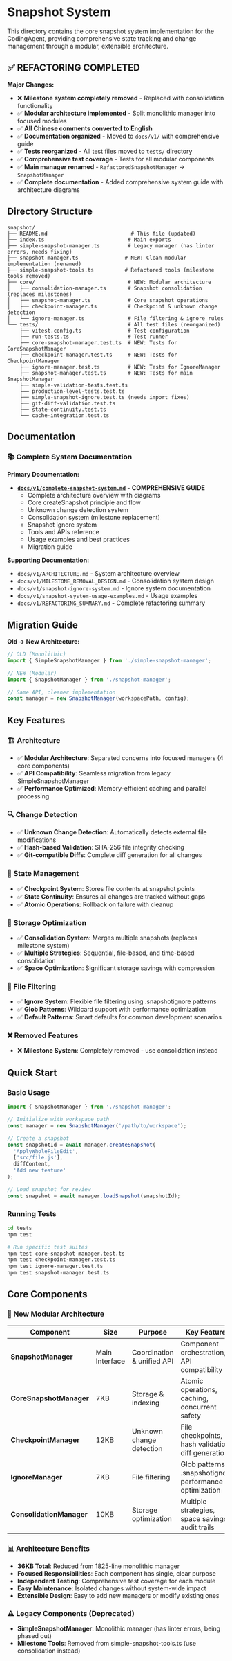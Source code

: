 # Snapshot System

This directory contains the core snapshot system implementation for the CodingAgent, providing comprehensive state tracking and change management through a modular, extensible architecture.

## ✅ REFACTORING COMPLETED

**Major Changes:**
- ❌ **Milestone system completely removed** - Replaced with consolidation functionality
- ✅ **Modular architecture implemented** - Split monolithic manager into focused modules
- ✅ **All Chinese comments converted to English**
- ✅ **Documentation organized** - Moved to `docs/v1/` with comprehensive guide
- ✅ **Tests reorganized** - All test files moved to `tests/` directory
- ✅ **Comprehensive test coverage** - Tests for all modular components
- ✅ **Main manager renamed** - `RefactoredSnapshotManager` → `SnapshotManager`
- ✅ **Complete documentation** - Added comprehensive system guide with architecture diagrams

## Directory Structure

```
snapshot/
├── README.md                           # This file (updated)
├── index.ts                           # Main exports
├── simple-snapshot-manager.ts         # Legacy manager (has linter errors, needs fixing)
├── snapshot-manager.ts               # NEW: Clean modular implementation (renamed)
├── simple-snapshot-tools.ts          # Refactored tools (milestone tools removed)
├── core/                              # NEW: Modular architecture
│   ├── consolidation-manager.ts       # Snapshot consolidation (replaces milestones)
│   ├── snapshot-manager.ts            # Core snapshot operations
│   ├── checkpoint-manager.ts          # Checkpoint & unknown change detection
│   └── ignore-manager.ts              # File filtering & ignore rules
└── tests/                             # All test files (reorganized)
    ├── vitest.config.ts               # Test configuration
    ├── run-tests.ts                   # Test runner
    ├── core-snapshot-manager.test.ts  # NEW: Tests for CoreSnapshotManager
    ├── checkpoint-manager.test.ts     # NEW: Tests for CheckpointManager
    ├── ignore-manager.test.ts         # NEW: Tests for IgnoreManager
    ├── snapshot-manager.test.ts       # NEW: Tests for main SnapshotManager
    ├── simple-validation-tests.test.ts
    ├── production-level-tests.test.ts
    ├── simple-snapshot-ignore.test.ts (needs import fixes)
    ├── git-diff-validation.test.ts
    ├── state-continuity.test.ts
    └── cache-integration.test.ts
```

## Documentation

### 📚 Complete System Documentation

**Primary Documentation:**
- **[`docs/v1/complete-snapshot-system.md`](../../../docs/v1/complete-snapshot-system.md)** - **COMPREHENSIVE GUIDE** 
  - Complete architecture overview with diagrams
  - Core createSnapshot principle and flow
  - Unknown change detection system
  - Consolidation system (milestone replacement)
  - Snapshot ignore system
  - Tools and APIs reference
  - Usage examples and best practices
  - Migration guide

**Supporting Documentation:**
- `docs/v1/ARCHITECTURE.md` - System architecture overview
- `docs/v1/MILESTONE_REMOVAL_DESIGN.md` - Consolidation system design
- `docs/v1/snapshot-ignore-system.md` - Ignore system documentation
- `docs/v1/snapshot-system-usage-examples.md` - Usage examples
- `docs/v1/REFACTORING_SUMMARY.md` - Complete refactoring summary

## Migration Guide

**Old → New Architecture:**

```typescript
// OLD (Monolithic)
import { SimpleSnapshotManager } from './simple-snapshot-manager';

// NEW (Modular) 
import { SnapshotManager } from './snapshot-manager';

// Same API, cleaner implementation
const manager = new SnapshotManager(workspacePath, config);
```

## Key Features

### 🏗️ Architecture
- ✅ **Modular Architecture**: Separated concerns into focused managers (4 core components)
- ✅ **API Compatibility**: Seamless migration from legacy SimpleSnapshotManager
- ✅ **Performance Optimized**: Memory-efficient caching and parallel processing

### 🔍 Change Detection
- ✅ **Unknown Change Detection**: Automatically detects external file modifications
- ✅ **Hash-based Validation**: SHA-256 file integrity checking
- ✅ **Git-compatible Diffs**: Complete diff generation for all changes

### 💾 State Management
- ✅ **Checkpoint System**: Stores file contents at snapshot points
- ✅ **State Continuity**: Ensures all changes are tracked without gaps
- ✅ **Atomic Operations**: Rollback on failure with cleanup

### 🔧 Storage Optimization
- ✅ **Consolidation System**: Merges multiple snapshots (replaces milestone system)
- ✅ **Multiple Strategies**: Sequential, file-based, and time-based consolidation
- ✅ **Space Optimization**: Significant storage savings with compression

### 🚫 File Filtering
- ✅ **Ignore System**: Flexible file filtering using .snapshotignore patterns
- ✅ **Glob Patterns**: Wildcard support with performance optimization
- ✅ **Default Patterns**: Smart defaults for common development scenarios

### ❌ Removed Features
- ❌ **Milestone System**: Completely removed - use consolidation instead

## Quick Start

### Basic Usage

```typescript
import { SnapshotManager } from './snapshot-manager';

// Initialize with workspace path
const manager = new SnapshotManager('/path/to/workspace');

// Create a snapshot
const snapshotId = await manager.createSnapshot(
  'ApplyWholeFileEdit',
  ['src/file.js'],
  diffContent,
  'Add new feature'
);

// Load snapshot for review
const snapshot = await manager.loadSnapshot(snapshotId);
```

### Running Tests

```bash
cd tests
npm test

# Run specific test suites
npm test core-snapshot-manager.test.ts
npm test checkpoint-manager.test.ts
npm test ignore-manager.test.ts
npm test snapshot-manager.test.ts
```

## Core Components

### 🔧 New Modular Architecture

| Component | Size | Purpose | Key Features |
|-----------|------|---------|--------------|
| **SnapshotManager** | Main Interface | Coordination & unified API | Component orchestration, API compatibility |
| **CoreSnapshotManager** | 7KB | Storage & indexing | Atomic operations, caching, concurrent safety |
| **CheckpointManager** | 12KB | Unknown change detection | File checkpoints, hash validation, diff generation |
| **IgnoreManager** | 7KB | File filtering | Glob patterns, .snapshotignore, performance optimization |
| **ConsolidationManager** | 10KB | Storage optimization | Multiple strategies, space savings, audit trails |

### 📊 Architecture Benefits

- **36KB Total**: Reduced from 1825-line monolithic manager
- **Focused Responsibilities**: Each component has single, clear purpose
- **Independent Testing**: Comprehensive test coverage for each module
- **Easy Maintenance**: Isolated changes without system-wide impact
- **Extensible Design**: Easy to add new managers or modify existing ones

### ⚠️ Legacy Components (Deprecated)

- **SimpleSnapshotManager**: Monolithic manager (has linter errors, being phased out)
- **Milestone Tools**: Removed from simple-snapshot-tools.ts (use consolidation instead) 